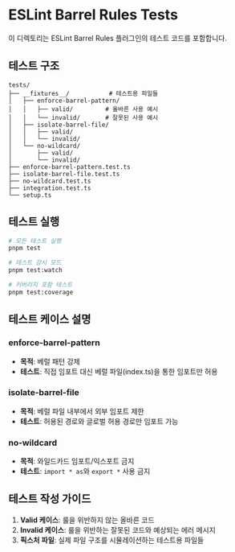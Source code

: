 # ESLint Barrel Rules Tests

이 디렉토리는 ESLint Barrel Rules 플러그인의 테스트 코드를 포함합니다.

## 테스트 구조

```
tests/
├── __fixtures__/           # 테스트용 파일들
│   ├── enforce-barrel-pattern/
│   │   ├── valid/         # 올바른 사용 예시
│   │   └── invalid/       # 잘못된 사용 예시
│   ├── isolate-barrel-file/
│   │   ├── valid/
│   │   └── invalid/
│   └── no-wildcard/
│       ├── valid/
│       └── invalid/
├── enforce-barrel-pattern.test.ts
├── isolate-barrel-file.test.ts
├── no-wildcard.test.ts
├── integration.test.ts
└── setup.ts
```

## 테스트 실행

```bash
# 모든 테스트 실행
pnpm test

# 테스트 감시 모드
pnpm test:watch

# 커버리지 포함 테스트
pnpm test:coverage
```

## 테스트 케이스 설명

### enforce-barrel-pattern

- **목적**: 베럴 패턴 강제
- **테스트**: 직접 임포트 대신 베럴 파일(index.ts)을 통한 임포트만 허용

### isolate-barrel-file

- **목적**: 베럴 파일 내부에서 외부 임포트 제한
- **테스트**: 허용된 경로와 글로벌 허용 경로만 임포트 가능

### no-wildcard

- **목적**: 와일드카드 임포트/익스포트 금지
- **테스트**: `import * as`와 `export *` 사용 금지

## 테스트 작성 가이드

1. **Valid 케이스**: 룰을 위반하지 않는 올바른 코드
2. **Invalid 케이스**: 룰을 위반하는 잘못된 코드와 예상되는 에러 메시지
3. **픽스처 파일**: 실제 파일 구조를 시뮬레이션하는 테스트용 파일들
